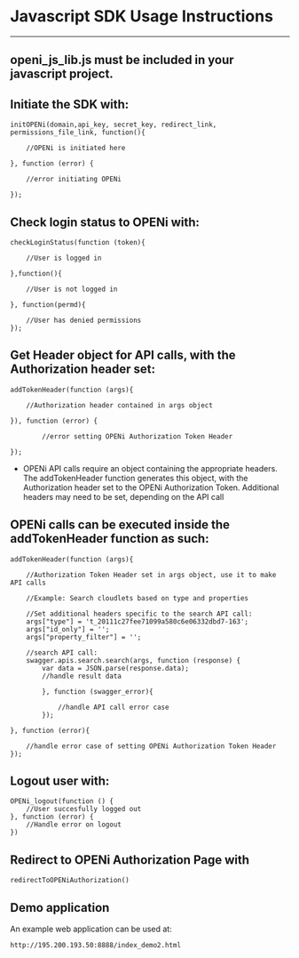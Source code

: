 # Javascript SDK Usage Instructions
-----

## openi\_js\_lib.js  must be included in your javascript project.

## Initiate the SDK with:

    initOPENi(domain,api_key, secret_key, redirect_link, permissions_file_link, function(){

		//OPENi is initiated here

	}, function (error) {

    	//error initiating OPENi

    });



## Check login status to OPENi with:

	checkLoginStatus(function (token){
			
		//User is logged in
        
	},function(){

		//User is not logged in

	}, function(permd){

		//User has denied permissions
	});

## Get Header object for API calls, with the Authorization header set:

	addTokenHeader(function (args){
				
		//Authorization header contained in args object

	}), function (error) {

          	//error setting OPENi Authorization Token Header

    });
    
- OPENi API calls require an object containing the appropriate headers. The addTokenHeader function generates this object,
 with the Authorization header set to the OPENi Authorization Token. Additional headers may need to be set, depending on
 the API call

## OPENi calls can be executed inside the addTokenHeader function as such:

	addTokenHeader(function (args){

		//Authorization Token Header set in args object, use it to make API calls
				
		//Example: Search cloudlets based on type and properties 
		
		//Set additional headers specific to the search API call:
		args["type"] = 't_20111c27fee71099a580c6e06332dbd7-163';
		args["id_only"] = '';
		args["property_filter"] = '';

		//search API call:
		swagger.apis.search.search(args, function (response) {
			var data = JSON.parse(response.data);
			//handle result data

			}, function (swagger_error){
                  
				//handle API call error case
			});

	}, function (error){

		//handle error case of setting OPENi Authorization Token Header
	});

## Logout user with:

    OPENi_logout(function () {
		//User succesfully logged out
    }, function (error) {
		//Handle error on logout
    })
    
## Redirect to OPENi Authorization Page with
    redirectToOPENiAuthorization()

## Demo application

An example web application can be used at:

    http://195.200.193.50:8888/index_demo2.html

